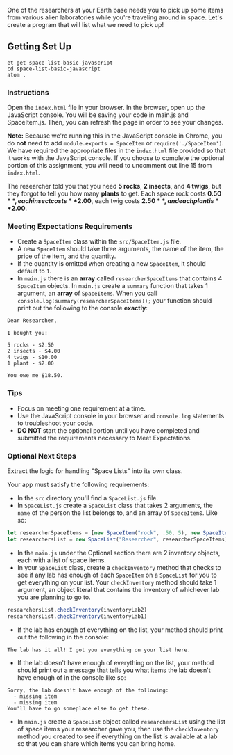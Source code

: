 One of the researchers at your Earth base needs you to pick up some items from various alien laboratories while you're traveling around in space. Let's create a program that will list what we need to pick up!

## Getting Set Up

```no-highlight
et get space-list-basic-javascript
cd space-list-basic-javascript
atom .
```

### Instructions
Open the `index.html` file in your browser. In the browser, open up the JavaScript console. You will be saving your code in main.js and SpaceItem.js. Then, you can refresh the page in order to see your changes.

**Note:** Because we're running this in the JavaScript console in Chrome, you do **not** need to add `module.exports = SpaceItem` or `require('./SpaceItem')`. We have required the appropriate files in the `index.html` file provided so that it works with the JavaScript console. If you choose to complete the optional portion of this assignment, you will need to uncomment out line 15 from `index.html`.

The researcher told you that you need **5 rocks**, **2 insects**, and **4 twigs**, but they forgot to tell you how many **plants** to get. Each space rock costs **$0.50**, each insect costs **$2.00**, each twig costs **$2.50**, and each plant is **$2.00**.

### Meeting Expectations Requirements

* Create a `SpaceItem` class within the `src/SpaceItem.js` file.
* A new `SpaceItem` should take three arguments, the name of the item, the price of the item, and the quantity.
* If the quantity is omitted when creating a new `SpaceItem`, it should default to `1`.
* In `main.js` there is an **array** called `researcherSpaceItems` that contains 4 `SpaceItem` objects. In `main.js` create a `summary` function that takes 1 argument, an **array** of `SpaceItems`. When you call `console.log(summary(researcherSpaceItems));` your function should print out the following to the console **exactly**:

```no-highlight
Dear Researcher,

I bought you:

5 rocks - $2.50
2 insects - $4.00
4 twigs - $10.00
1 plant - $2.00

You owe me $18.50.
```

### Tips

* Focus on meeting one requirement at a time.
* Use the JavaScript console in your browser and `console.log` statements to
  troubleshoot your code.
* **DO NOT** start the optional portion until you
  have completed and submitted the requirements necessary to Meet Expectations.

### Optional Next Steps

Extract the logic for handling "Space Lists" into its own class.

Your app must satisfy the following requirements:

* In the `src` directory you'll find a `SpaceList.js` file.
* In `SpaceList.js` create a `SpaceList` class that takes 2 arguments, the `name` of the person the list belongs to, and an array of `SpaceItem`s. Like so:
```javascript
let researcherSpaceItems = [new SpaceItem("rock", .50, 5), new SpaceItem("insect", 2.00, 2), new SpaceItem("twig", 2.50, 4), new SpaceItem("plant", 2.00) ]
let researchersList = new SpaceList("Researcher", researcherSpaceItems)
```
* In the `main.js` under the Optional section there are 2 inventory objects, each with a list of space items.
* In your `SpaceList` class, create a `checkInventory` method that checks to see if any lab has enough of each `SpaceItem` on a `SpaceList` for you to get everything on your list. Your `checkInventory` method should take 1 argument, an object literal that contains the inventory of whichever lab you are planning to go to.
```javascript
researchersList.checkInventory(inventoryLab2)
researchersList.checkInventory(inventoryLab1)
```
* If the lab has enough of everything on the list, your method should print out the following in the console:
```no-highlight
The lab has it all! I got you everything on your list here.
```
* If the lab doesn't have enough of everything on the list, your method should print out a message that tells you what items the lab doesn't have enough of in the console like so:
```no-highlight
Sorry, the lab doesn't have enough of the following:
  - missing item
  - missing item
You'll have to go someplace else to get these.
```
* In `main.js` create a `SpaceList` object called `researchersList` using the list of space items your researcher gave you, then use the `checkInventory` method you created to see if everything on the list is available at a lab so that you can share which items you can bring home.
